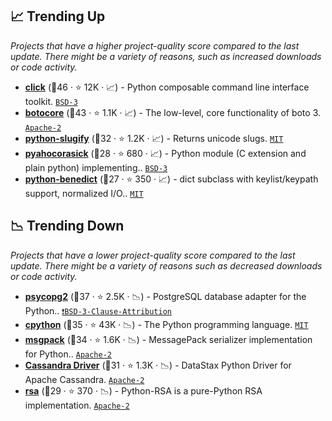 ## 📈 Trending Up

_Projects that have a higher project-quality score compared to the last update. There might be a variety of reasons, such as increased downloads or code activity._

- <b><a href="https://github.com/pallets/click">click</a></b> (🥇46 ·  ⭐ 12K · 📈) - Python composable command line interface toolkit. <code><a href="http://bit.ly/3aKzpTv">BSD-3</a></code>
- <b><a href="https://github.com/boto/botocore">botocore</a></b> (🥇43 ·  ⭐ 1.1K · 📈) - The low-level, core functionality of boto 3. <code><a href="http://bit.ly/3nYMfla">Apache-2</a></code>
- <b><a href="https://github.com/un33k/python-slugify">python-slugify</a></b> (🥈32 ·  ⭐ 1.2K · 📈) - Returns unicode slugs. <code><a href="http://bit.ly/34MBwT8">MIT</a></code>
- <b><a href="https://github.com/WojciechMula/pyahocorasick">pyahocorasick</a></b> (🥉28 ·  ⭐ 680 · 📈) - Python module (C extension and plain python) implementing.. <code><a href="http://bit.ly/3aKzpTv">BSD-3</a></code>
- <b><a href="https://github.com/fabiocaccamo/python-benedict">python-benedict</a></b> (🥉27 ·  ⭐ 350 · 📈) - dict subclass with keylist/keypath support, normalized I/O.. <code><a href="http://bit.ly/34MBwT8">MIT</a></code>

## 📉 Trending Down

_Projects that have a lower project-quality score compared to the last update. There might be a variety of reasons such as decreased downloads or code activity._

- <b><a href="https://github.com/psycopg/psycopg2">psycopg2</a></b> (🥈37 ·  ⭐ 2.5K · 📉) - PostgreSQL database adapter for the Python.. <code><a href="https://tldrlegal.com/search?q=BSD-3-Clause-Attribution">❗️BSD-3-Clause-Attribution</a></code>
- <b><a href="https://github.com/python/cpython">cpython</a></b> (🥇35 ·  ⭐ 43K · 📉) - The Python programming language. <code><a href="http://bit.ly/34MBwT8">MIT</a></code>
- <b><a href="https://github.com/msgpack/msgpack-python">msgpack</a></b> (🥈34 ·  ⭐ 1.6K · 📉) - MessagePack serializer implementation for Python.. <code><a href="http://bit.ly/3nYMfla">Apache-2</a></code>
- <b><a href="https://github.com/datastax/python-driver">Cassandra Driver</a></b> (🥉31 ·  ⭐ 1.3K · 📉) - DataStax Python Driver for Apache Cassandra. <code><a href="http://bit.ly/3nYMfla">Apache-2</a></code>
- <b><a href="https://github.com/sybrenstuvel/python-rsa">rsa</a></b> (🥉29 ·  ⭐ 370 · 📉) - Python-RSA is a pure-Python RSA implementation. <code><a href="http://bit.ly/3nYMfla">Apache-2</a></code>

